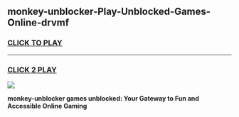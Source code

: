 
## monkey-unblocker-Play-Unblocked-Games-Online-drvmf
<h3>
<a href="https://premium76.site?title=monkey-unblocker&ref=25A">CLICK TO PLAY</a></h3>
<hr>

<h3>
<a href="https://premium76.site?title=monkey-unblocker&ref=25A">CLICK 2 PLAY</a>
  
</h3>

<a href="https://premium76.site?title=monkey-unblocker&ref=25A"><img src="https://clearcache.store/games.png"></a>


**monkey-unblocker games unblocked: Your Gateway to Fun and Accessible Online Gaming**
